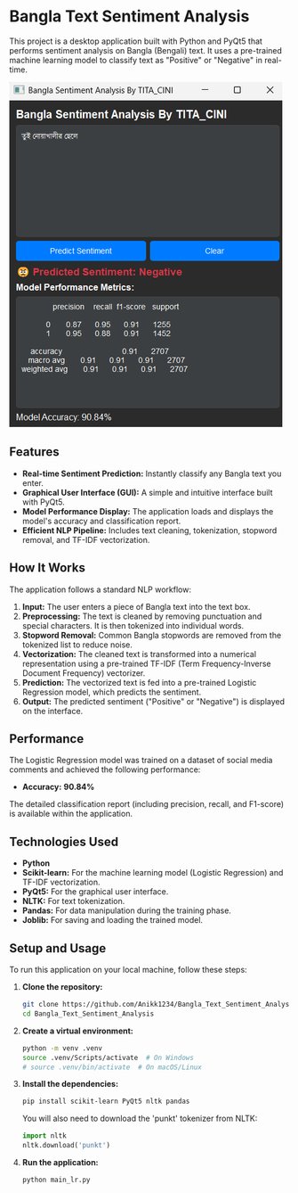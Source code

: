 # Bangla Text Sentiment Analysis

This project is a desktop application built with Python and PyQt5 that performs sentiment analysis on Bangla (Bengali) text. It uses a pre-trained machine learning model to classify text as "Positive" or "Negative" in real-time.

![Screenshot of the application](https://github.com/Anikk1234/Bangla_Text_Sentiment_Analysis/blob/main/Bangla%20Text%20Sentiment%20Analysis%20Project/Screenshot%202025-09-04%20161512.png)  

## Features

- **Real-time Sentiment Prediction:** Instantly classify any Bangla text you enter.
- **Graphical User Interface (GUI):** A simple and intuitive interface built with PyQt5.
- **Model Performance Display:** The application loads and displays the model's accuracy and classification report.
- **Efficient NLP Pipeline:** Includes text cleaning, tokenization, stopword removal, and TF-IDF vectorization.

## How It Works

The application follows a standard NLP workflow:

1.  **Input:** The user enters a piece of Bangla text into the text box.
2.  **Preprocessing:** The text is cleaned by removing punctuation and special characters. It is then tokenized into individual words.
3.  **Stopword Removal:** Common Bangla stopwords are removed from the tokenized list to reduce noise.
4.  **Vectorization:** The cleaned text is transformed into a numerical representation using a pre-trained TF-IDF (Term Frequency-Inverse Document Frequency) vectorizer.
5.  **Prediction:** The vectorized text is fed into a pre-trained Logistic Regression model, which predicts the sentiment.
6.  **Output:** The predicted sentiment ("Positive" or "Negative") is displayed on the interface.

## Performance

The Logistic Regression model was trained on a dataset of social media comments and achieved the following performance:

-   **Accuracy:** **90.84%**

The detailed classification report (including precision, recall, and F1-score) is available within the application.

## Technologies Used

-   **Python**
-   **Scikit-learn:** For the machine learning model (Logistic Regression) and TF-IDF vectorization.
-   **PyQt5:** For the graphical user interface.
-   **NLTK:** For text tokenization.
-   **Pandas:** For data manipulation during the training phase.
-   **Joblib:** For saving and loading the trained model.

## Setup and Usage

To run this application on your local machine, follow these steps:

1.  **Clone the repository:**
    ```bash
    git clone https://github.com/Anikk1234/Bangla_Text_Sentiment_Analysis.git
    cd Bangla_Text_Sentiment_Analysis
    ```

2.  **Create a virtual environment:**
    ```bash
    python -m venv .venv
    source .venv/Scripts/activate  # On Windows
    # source .venv/bin/activate  # On macOS/Linux
    ```

3.  **Install the dependencies:**
    ```bash
    pip install scikit-learn PyQt5 nltk pandas
    ```
    You will also need to download the 'punkt' tokenizer from NLTK:
    ```python
    import nltk
    nltk.download('punkt')
    ```

4.  **Run the application:**
    ```bash
    python main_lr.py
    ```
